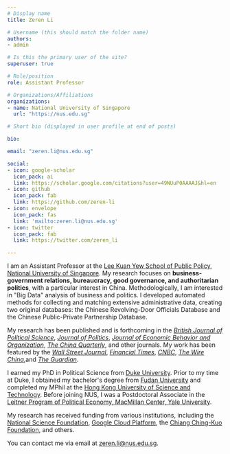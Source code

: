 ```yaml
---
# Display name
title: Zeren Li

# Username (this should match the folder name)
authors:
- admin

# Is this the primary user of the site?
superuser: true

# Role/position
role: Assistant Professor

# Organizations/Affiliations
organizations:
- name: National University of Singapore
  url: "https://nus.edu.sg"

# Short bio (displayed in user profile at end of posts)

bio: 

email: "zeren.li@nus.edu.sg"

social:
- icon: google-scholar
  icon_pack: ai
  link: https://scholar.google.com/citations?user=49NUuP0AAAAJ&hl=en
- icon: github
  icon_pack: fab
  link: https://github.com/zeren-li
- icon: envelope
  icon_pack: fas
  link: 'mailto:zeren.li@nus.edu.sg'
- icon: twitter
  icon_pack: fab
  link: https://twitter.com/zeren_li

---
```

I am an Assistant Professor at the [Lee Kuan Yew School of Public Policy](https://lkyspp.nus.edu.sg), [National University of Singapore](https://nus.edu.sg). My research focuses on **business-government relations, bureaucracy, good governance, and authoritarian politics**, with a particular interest in China. Methodologically, I am interested in "Big Data" analysis of business and politics. I developed automated methods for collecting and matching extensive administrative data, creating two original databases: the Chinese Revolving-Door Officials Database and the Chinese Public-Private Partnership Database. 

My research has been published and is forthcoming in the [*British Journal of Political Science*](https://www.cambridge.org/core/journals/british-journal-of-political-science), [*Journal of Politics*](https://papers.ssrn.com/sol3/papers.cfm?abstract_id=3839170), [*Journal of Economic Behavior and Organization*](https://www.sciencedirect.com/science/article/pii/S0167268123000987?utm_campaign=STMJ_AUTH_SERV_PUBLISHED&utm_medium=email&utm_acid=248459168&SIS_ID=&dgcid=STMJ_AUTH_SERV_PUBLISHED&CMX_ID=&utm_in=DM368176&utm_source=AC_), [*The China Quarterly*](https://www.dropbox.com/s/fnk9xi11ssejcwm/Markets_Under_Mao.pdf?dl=0), and other journals. My work has been featured by the [*Wall Street Journal*](https://www.wsj.com/world/china/chinas-xi-is-resurrecting-maos-continuous-revolution-with-a-twist-ed5ec610), [*Financial Times*](https://www.ft.com/search?q=zeren+li), [*CNBC*](https://www.cnbc.com/2021/08/19/lobbying-china-firms-cant-influence-government-like-us-companies-do.html), [*The Wire China*](https://www.thewirechina.com/2023/01/29/chinese-entrepreneurs/),and [*The Guardian*](https://www.theguardian.com/world/2023/apr/19/unsafe-at-the-top-chinas-anti-graft-drive-targets-billionaires-and-bankers).

I earned my PhD in Political Science from [Duke University](https://www.duke.edu/). Prior to my time at Duke, I obtained my bachelor's degree from [Fudan University](https://www.fudan.edu.cn/en/) and completed my MPhil at the [Hong Kong University of Science and Technology](https://www.ust.hk/). Before joining NUS, I was a Postdoctoral Associate in the [Leitner Program of Political Economy, MacMillan Center, Yale University](https://leitner.yale.edu/). 

My research has received funding from various institutions, including the [National Science Foundation](https://politicalsciencenow.com/meet-zeren-li-2020-apsa-doctoral-dissertation-research-improvement-grantee/), [Google Cloud Platform](https://cloud.google.com/), the [Chiang Ching-Kuo Foundation](http://cckf.org/en/news/2020060103), and others.

You can contact me via email at [zeren.li@nus.edu.sg](mailto:zeren.li@nus.edu.sg).
